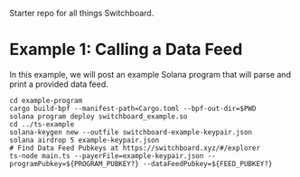 Starter repo for all things Switchboard.

# Example 1: Calling a Data Feed

In this example, we will post an example Solana program that will parse and
print a provided data feed.

```
cd example-program
cargo build-bpf --manifest-path=Cargo.toml --bpf-out-dir=$PWD
solana program deploy switchboard_example.so
cd ../ts-example
solana-keygen new --outfile switchboard-example-keypair.json
solana airdrop 5 example-keypair.json
# Find Data Feed Pubkeys at https://switchboard.xyz/#/explorer
ts-node main.ts --payerFile=example-keypair.json --programPubkey=${PROGRAM_PUBKEY?} --dataFeedPubkey=${FEED_PUBKEY?}
```
